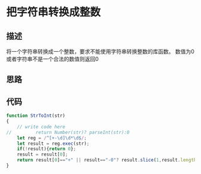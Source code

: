 # 把字符串转换成整数


## 描述
将一个字符串转换成一个整数，要求不能使用字符串转换整数的库函数。 数值为0或者字符串不是一个合法的数值则返回0

## 思路


## 代码
```javascript
function StrToInt(str)
{
    // write code here
//         return Number(str)? parseInt(str):0
    let reg = /^[+-\d]\d*\d$/;
    let result = reg.exec(str);
    if(!result){return 0};
    result = result[0];
    return result[0]=="+" || result=="-0"? result.slice(1,result.length) : result;
}
```
